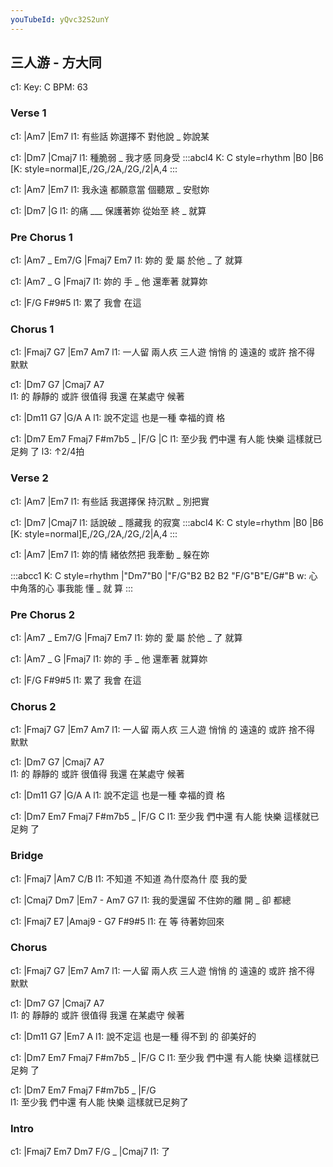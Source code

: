 ```yaml
---
youTubeId: yQvc32S2unY
---
```


## 三人游 - 方大同

c1: Key: C BPM: 63

### Verse 1

c1: |Am7              |Em7
l1:    有些話 妳選擇不 對他說 _   妳說某

c1: |Dm7              |Cmaj7
l1:  種脆弱 _   我才感 同身受
:::abcl4
K: C style=rhythm
|B0 |B6
[K: style=normal]E,/2G,/2A,/2G,/2|A,4
:::

c1: |Am7              |Em7
l1:    我永遠 都願意當 個聽眾 _   安慰妳

c1: |Dm7                |G
l1:  的痛 ___   保護著妳  從始至 終 _ 就算

### Pre Chorus 1

c1: |Am7 _    Em7/G   |Fmaj7  Em7
l1:  妳的     愛    屬 於他 _ 了  就算

c1: |Am7 _    G       |Fmaj7
l1:  妳的     手  _ 他 還牽著 就算妳

c1: |F/G          F#9#5
l1:  累了    我會 在這

### Chorus 1

c1: |Fmaj7         G7          |Em7            Am7
l1:  一人留 兩人疚 三人遊 悄悄  的 遠遠的 或許 捨不得 默默

c1: |Dm7            G7         |Cmaj7    A7   
l1:  的 靜靜的 或許 很值得 我還 在某處守 候著 

c1: |Dm11     G7      |G/A      A
l1:  說不定這 也是一種 幸福的資 格

c1: |Dm7    Em7    Fmaj7  F#m7b5 _ |F/G         |C
l1:  至少我 們中還 有人能 快樂      這樣就已足夠 了
l3:                                 ↑2/4拍

### Verse 2

c1: |Am7              |Em7
l1:    有些話 我選擇保 持沉默 _   別把實

c1: |Dm7              |Cmaj7
l1:  話說破 _   隱藏我 的寂寞
:::abcl4
K: C style=rhythm
|B0 |B6
[K: style=normal]E,/2G,/2A,/2G,/2|A,4
:::

c1: |Am7              |Em7
l1:    妳的情 緒依然把 我牽動 _   躲在妳

:::abcc1
K: C style=rhythm
|"Dm7"B0 |"F/G"B2 B2 B2 "F/G"B"E/G#"B
w: 心中角落的心 事我能 懂 _ 就  算
:::

### Pre Chorus 2

c1: |Am7 _    Em7/G   |Fmaj7  Em7
l1:  妳的     愛    屬 於他 _ 了  就算

c1: |Am7 _    G       |Fmaj7
l1:  妳的     手  _ 他 還牽著 就算妳

c1: |F/G          F#9#5
l1:  累了    我會 在這

### Chorus 2

c1: |Fmaj7         G7          |Em7            Am7
l1:  一人留 兩人疚 三人遊 悄悄  的 遠遠的 或許 捨不得 默默

c1: |Dm7            G7         |Cmaj7    A7   
l1:  的 靜靜的 或許 很值得 我還 在某處守 候著 

c1: |Dm11     G7      |G/A      A
l1:  說不定這 也是一種 幸福的資 格

c1: |Dm7    Em7    Fmaj7  F#m7b5 _ |F/G          C
l1:  至少我 們中還 有人能 快樂      這樣就已足夠 了

### Bridge

c1: |Fmaj7            |Am7         C/B
l1:     不知道  不知道  為什麼為什 麼 我的愛

c1: |Cmaj7        Dm7       |Em7 - Am7 G7
l1:    我的愛還留 不住妳的離 開  _ 卻  都總

c1: |Fmaj7   E7        |Amaj9 - G7 F#9#5
l1:  在   等 待著妳回來

### Chorus

c1: |Fmaj7         G7          |Em7            Am7
l1:  一人留 兩人疚 三人遊 悄悄  的 遠遠的 或許 捨不得 默默

c1: |Dm7            G7         |Cmaj7    A7   
l1:  的 靜靜的 或許 很值得 我還 在某處守 候著 

c1: |Dm11     G7      |Em7          A
l1:  說不定這 也是一種 得不到 的    卻美好的

c1: |Dm7    Em7    Fmaj7  F#m7b5 _ |F/G          C
l1:  至少我 們中還 有人能 快樂      這樣就已足夠 了

c1: |Dm7    Em7    Fmaj7  F#m7b5 _ |F/G         
l1:  至少我 們中還 有人能 快樂      這樣就已足夠了      


### Intro

c1: |Fmaj7 Em7 Dm7 F/G _ |Cmaj7
l1:  了

